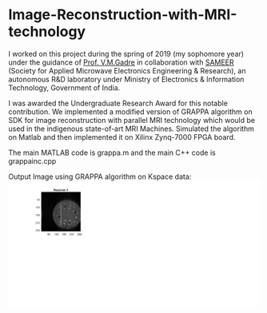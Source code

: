 # Image-Reconstruction-with-MRI-technology

I worked on this project during the spring of 2019 (my sophomore year) under the guidance of [Prof. V.M.Gadre](https://scholar.google.co.in/citations?user=vAoOAsQAAAAJ&hl=en) in collaboration with [SAMEER](https://www.sameer.gov.in) (Society for Applied Microwave Electronics Engineering & Research), an autonomous R&D laboratory under Ministry of Electronics & Information Technology, Government of India.

I was awarded the Undergraduate Research Award for this notable contribution.
We implemented a modified version of GRAPPA algorithm on SDK for image reconstruction with parallel MRI technology which would be used in the indigenous state-of-art MRI Machines. Simulated the algorithm on Matlab and then implemented it on Xilinx Zynq-7000 FPGA board.

The main MATLAB code is grappa.m and the main C++ code is grappainc.cpp

Output Image using GRAPPA algorithm on Kspace data:
![alt text](https://github.com/rishabhramteke/Image-Reconstruction-with-MRI-technology/blob/master/results%20and%20comparision/SOS.png)
